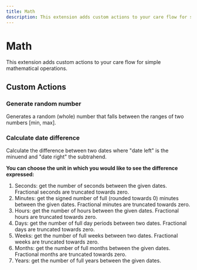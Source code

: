 ```yaml
---
title: Math
description: This extension adds custom actions to your care flow for simple mathematical operations.
---
```

# Math

This extension adds custom actions to your care flow for simple mathematical operations.

## Custom Actions

### Generate random number

Generates a random (whole) number that falls between the ranges of two numbers [min, max].

### Calculate date difference

Calculate the difference between two dates where "date left" is the minuend and "date right" the subtrahend.

**You can choose the unit in which you would like to see the difference expressed:**

1. Seconds: get the number of seconds between the given dates. Fractional seconds are truncated towards zero.
2. Minutes: get the signed number of full (rounded towards 0) minutes between the given dates. Fractional minutes are truncated towards zero.
3. Hours: get the number of hours between the given dates. Fractional hours are truncated towards zero.
4. Days: get the number of full day periods between two dates. Fractional days are truncated towards zero.
5. Weeks: get the number of full weeks between two dates. Fractional weeks are truncated towards zero.
6. Months: get the number of full months between the given dates. Fractional months are truncated towards zero.
7. Years: get the number of full years between the given dates.
